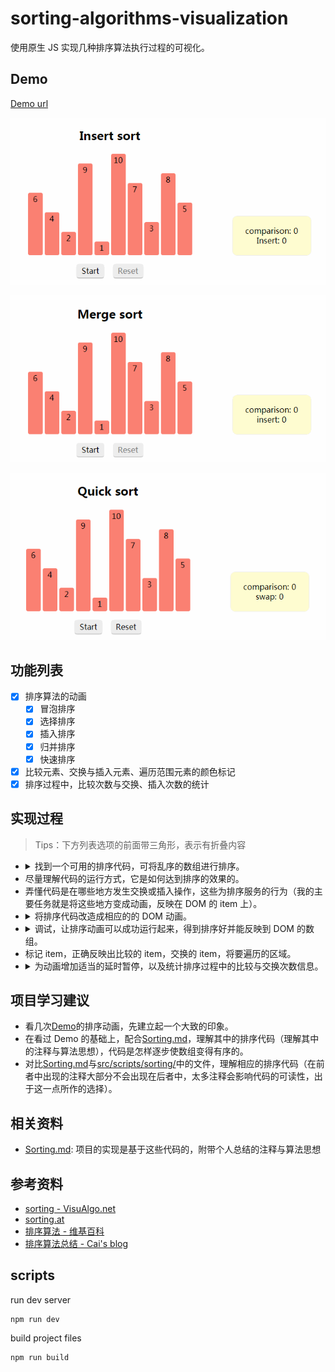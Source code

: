 # sorting-algorithms-visualization

使用原生 JS 实现几种排序算法执行过程的可视化。

## Demo

[Demo url](https://nevenleung.github.io/sorting-algorithms-visualization/)

![](https://github.com/NevenLeung/sorting-algorithms-visualization/blob/master/demo/insert-sort.gif)

![](https://github.com/NevenLeung/sorting-algorithms-visualization/blob/master/demo/merge-sort.gif)

![](https://github.com/NevenLeung/sorting-algorithms-visualization/blob/master/demo/quick-sort.gif)

## 功能列表

- [x] 排序算法的动画
  - [x] 冒泡排序
  - [x] 选择排序
  - [x] 插入排序
  - [x] 归并排序
  - [x] 快速排序
- [x] 比较元素、交换与插入元素、遍历范围元素的颜色标记
- [x] 排序过程中，比较次数与交换、插入次数的统计

## 实现过程

> Tips：下方列表选项的前面带三角形，表示有折叠内容

- <details>
    <summary>找到一个可用的排序代码，可将乱序的数组进行排序。</summary>
    <ul>
      <li>可以是伪代码或者其他编程语言写的排序代码，再用 JS 实现一遍</li>
    </ul>
  </details>
- 尽量理解代码的运行方式，它是如何达到排序的效果的。
- 弄懂代码是在哪些地方发生交换或插入操作，这些为排序服务的行为（我的主要任务就是将这些地方变成动画，反映在 DOM 的 item 上）。
- <details>
    <summary>将排序代码改造成相应的的 DOM 动画。</summary>
    <ul>
      <li>交换动画与插入动画的实现分为两个部分：节点移动动画、节点交换(插入)操作</li>
      <li>使用异步编程确保节点交换(插入)操作发生在动画执行完毕之后，这样就可以将节点移动动画和节点交换(插入)操作很好的结合起来</li>
      <li>
        <details>
          <summary><code>swap()</code> 与 <code>insert()</code> 的实现细节</summary>
          <ul>
            <li>关键点一: 使用 transform 的 translateX 实现节点的平移动画（transform 属性不会改变节点在 DOM 中的实际位置，也不会影响其他节点位置）。</li>
            <li>关键点二: 使用<code>animation = el.animate()</code>来执行动画，再把节点交换(插入)操作放在<code>animation.onfinish</code>的回调函数中, 以确保节点交换(插入)操作发生在动画执行完毕之后。</li>
            <li>关键点三：<code>swap()</code>与<code>insert()</code>返回一个 promise，以供在相应排序函数中进行调用。将<code>resolve()</code>写在<code>animation.onfinish</code>中，节点交换(插入)操作之后的地方。</li>
          </ul>
        </details>
      </li>
    </ul>
  </details>
- <details>
    <summary>调试，让排序动画可以成功运行起来，得到排序好并能反映到 DOM 的数组。</summary>
    <ul>
      <li>在归并排序与快速排序中使用了递归，但在递归过程中使用异步编程与其他情况下使用异步编程没有太多的区别</li>
    </ul>
  </details>
- 标记 item，正确反映出比较的 item，交换的 item，将要遍历的区域。
- <details>
    <summary>为动画增加适当的延时暂停，以及统计排序过程中的比较与交换次数信息。</summary>
    <ul>
      <li>尽量在每一次颜色标记取消后、每一次循环结束后、每一个交换（插入）操作之后执行一个短时的暂停，让动画的颜色变化可以正确反映出程序的执行阶段</li>
    </ul>
  </details>

## 项目学习建议

- 看几次[Demo](https://nevenleung.github.io/sorting-algorithms-visualization/)的排序动画，先建立起一个大致的印象。
- 在看过 Demo 的基础上，配合[Sorting.md](https://github.com/NevenLeung/sorting-algorithms-visualization/blob/master/Sorting.md)，理解其中的排序代码（理解其中的注释与算法思想），代码是怎样逐步使数组变得有序的。
- 对比[Sorting.md](https://github.com/NevenLeung/sorting-algorithms-visualization/blob/master/Sorting.md)与[src/scripts/sorting/](https://github.com/NevenLeung/sorting-algorithms-visualization/blob/master/src/scripts/sorting/)中的文件，理解相应的排序代码（在前者中出现的注释大部分不会出现在后者中，太多注释会影响代码的可读性，出于这一点所作的选择）。

## 相关资料

- [Sorting.md](https://github.com/NevenLeung/sorting-algorithms-visualization/blob/master/Sorting.md): 项目的实现是基于这些代码的，附带个人总结的注释与算法思想

## 参考资料

- [sorting - VisuAlgo.net](https://visualgo.net/en/sorting)
- [sorting.at](http://sorting.at/)
- [排序算法 - 维基百科](https://zh.wikipedia.org/wiki/%E6%8E%92%E5%BA%8F%E7%AE%97%E6%B3%95)
- [排序算法总结 - Cai's blog](http://ccc013.github.io/2016/11/20/%E6%8E%92%E5%BA%8F%E7%AE%97%E6%B3%95%E6%80%BB%E7%BB%93/)

## scripts

run dev server

```
npm run dev
```

build project files

```
npm run build
```

